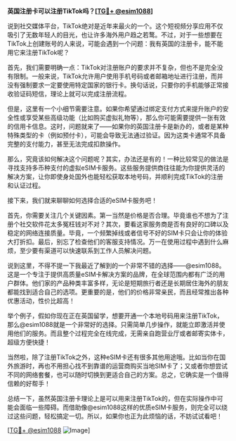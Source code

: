 **英国注册卡可以注册TikTok吗？[[TG💪+ @esim1088](https://t.me/s/esim1088)]**

说到社交媒体平台，TikTok绝对是近年来最火的一个。这个短视频分享应用不仅吸引了无数年轻人的目光，也让许多海外用户趋之若鹜。不过，对于一些想要在TikTok上创建账号的人来说，可能会遇到一个问题：我有英国的注册卡，能不能用它来注册TikTok呢？

首先，我们需要明确一点：TikTok对注册账户的要求并不复杂，但也不是完全没有限制。一般来说，TikTok允许用户使用手机号码或者邮箱地址进行注册，而并没有强制要求一定要使用特定国家的银行卡。换句话说，只要你的手机能够正常接收验证码短信，理论上就可以完成注册流程。

但是，这里有一个小细节需要注意。如果你希望通过绑定支付方式来提升账户的安全性或享受某些高级功能（比如购买虚拟礼物等），那么你可能需要提供一张有效的信用卡信息。这时，问题就来了——如果你的英国注册卡是新办的，或者是某种特殊类型的卡（例如预付卡），可能会导致无法通过验证。因为这类卡通常不具备完整的支付能力，甚至无法完成扣款操作。

那么，究竟该如何解决这个问题呢？其实，办法还是有的！一种比较常见的做法是寻找支持多币种支付的虚拟eSIM卡服务。这些服务提供商往往能为你提供灵活的解决方案，让你即使身处国外也能轻松获取本地号码，并顺利完成TikTok的注册和认证过程。

接下来，我们就来聊聊如何选择合适的eSIM卡服务吧！

首先，你需要关注几个关键因素。第一当然是价格是否合理。毕竟谁也不想为了注册个社交软件花太多冤枉钱对不对？其次，要看这家服务商是否有良好的口碑以及稳定的网络连接质量。毕竟，一个频繁掉线或者信号不好的SIM卡只会让你的体验大打折扣。最后，别忘了检查他们的客服支持情况。万一在使用过程中遇到什么麻烦，至少要有渠道可以快速联系到工作人员解决问题。

说到这里，不得不提一下我最近了解到的一个非常不错的选择——@esim1088。这是一个专注于提供高质量eSIM卡解决方案的品牌，在全球范围内都有广泛的用户群体。他们家的产品种类丰富多样，无论是短期旅行者还是长期居住海外的朋友都能找到适合自己的选项。更重要的是，他们的价格非常亲民，而且经常推出各种优惠活动，性价比超高！

举个例子，假如你现在正在英国留学，想要开通一个本地号码用来注册TikTok，那么@esim1088就是一个非常好的选择。只需简单几步操作，就能立即激活并使用他们的服务。而且整个过程完全在线完成，无需亲自跑营业厅或者邮寄实体卡，超级方便快捷！

当然啦，除了注册TikTok之外，这种eSIM卡还有很多其他用途哦。比如当你在国外旅游时，再也不用担心找不到靠谱的运营商购买当地SIM卡了；又或者你想尝试不同的网络套餐，也可以随时切换到更适合自己的方案。总之，它确实是一个值得信赖的好帮手！

总结一下，虽然英国注册卡理论上是可以用来注册TikTok的，但在实际操作中可能会面临一些障碍。而借助像@esim1088这样的优质eSIM卡服务，则完全可以绕过这些问题，轻松搞定一切。所以，如果你也正为此烦恼的话，不妨试试看吧！

[[TG💪+ @esim1088](https://t.me/s/esim1088) ![Image](https://i.postimg.cc/4NQfJmqS/Snipaste-2025-05-13-00-14-12.png)]